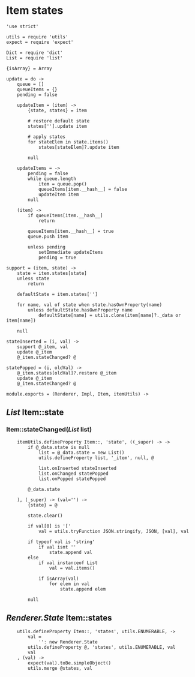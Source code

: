 Item states
===========

	'use strict'

	utils = require 'utils'
	expect = require 'expect'

	Dict = require 'dict'
	List = require 'list'

	{isArray} = Array

	update = do ->
		queue = []
		queueItems = {}
		pending = false

		updateItem = (item) ->
			{state, states} = item

			# restore default state
			states[''].update item

			# apply states
			for stateElem in state.items()
				states[stateElem]?.update item

			null

		updateItems = ->
			pending = false
			while queue.length
				item = queue.pop()
				queueItems[item.__hash__] = false
				updateItem item
			null

		(item) ->
			if queueItems[item.__hash__]
				return

			queueItems[item.__hash__] = true
			queue.push item

			unless pending
				setImmediate updateItems
				pending = true

	support = (item, state) ->
		state = item.states[state]
		unless state
			return

		defaultState = item.states['']

		for name, val of state when state.hasOwnProperty(name)
			unless defaultState.hasOwnProperty name
				defaultState[name] = utils.clone(item[name]?._data or item[name])

		null

	stateInserted = (i, val) ->
		support @_item, val
		update @_item
		@_item.stateChanged? @

	statePopped = (i, oldVal) ->
		@_item.states[oldVal]?.restore @_item
		update @_item
		@_item.stateChanged? @

	module.exports = (Renderer, Impl, Item, itemUtils) ->

*List* Item::state
------------------

### Item::stateChanged(*List* list)

		itemUtils.defineProperty Item::, 'state', ((_super) -> ->
			if @_data.state is null
				list = @_data.state = new List()
				utils.defineProperty list, '_item', null, @

				list.onInserted stateInserted
				list.onChanged statePopped
				list.onPopped statePopped

			@_data.state

		), (_super) -> (val='') ->
			{state} = @

			state.clear()

			if val[0] is '['
				val = utils.tryFunction JSON.stringify, JSON, [val], val

			if typeof val is 'string'
				if val isnt ''
					state.append val
			else
				if val instanceof List
					val = val.items()

				if isArray(val)
					for elem in val
						state.append elem

			null

*Renderer.State* Item::states
-----------------------------

		utils.defineProperty Item::, 'states', utils.ENUMERABLE, ->
			val =
				'': new Renderer.State
			utils.defineProperty @, 'states', utils.ENUMERABLE, val
			val
		, (val) ->
			expect(val).toBe.simpleObject()
			utils.merge @states, val